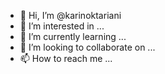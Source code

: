 - 👋 Hi, I’m @karinoktariani 
- 👀 I’m interested in ...
- 🌱 I’m currently learning ... 
- 💞️ I’m looking to collaborate on ...
- 📫 How to reach me ...

<!---
karinoktariani/karinoktariani is a ✨ special ✨ repository because its `README.md` (this file) appears on your GitHub profile.
You can click the Preview link to take a look at your changes.
--->
